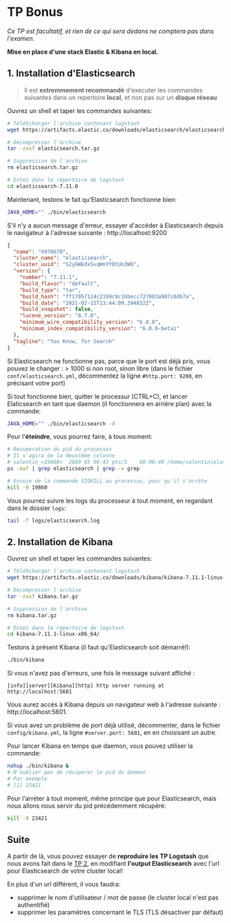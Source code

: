 # TP Bonus

*Ce TP est facultatif, et rien de ce qui sera dedans ne comptera pas dans l'examen.*

**Mise en place d'une stack Elastic & Kibana en local.**

## 1. Installation d'Elasticsearch

> Il est **extremmement recommandé** d'executer les commandes suivantes dans un repertoire **local**, et non pas sur un **disque réseau**

Ouvrez un shell et taper les commandes suivantes:

```bash
# Téléhcharger l'archive contenant logstash
wget https://artifacts.elastic.co/downloads/elasticsearch/elasticsearch-7.11.1-linux-x86_64.tar.gz -O elasticsearch.tar.gz

# Décompresser l'archive
tar -zxvf elasticsearch.tar.gz

# Suppression de l'archive
rm elasticsearch.tar.gz

# Entez dans le répertoire de logstash
cd elasticsearch-7.11.0
```

Maintenant, testons le fait qu'Elasticsearch fonctionne bien:

```bash
JAVA_HOME="" ./bin/elasticsearch
```

S'il n'y a aucun message d'erreur, essayer d'accéder à Elasticsearch depuis le navigateur à l'adresse suivante : http://localhost:9200

```json
{
  "name": "X970670",
  "cluster_name": "elasticsearch",
  "cluster_uuid": "S2yGWEdxSvqWnYYDtUn3WQ",
  "version": {
    "number": "7.11.1",
    "build_flavor": "default",
    "build_type": "tar",
    "build_hash": "ff17057114c2199c9c1bbecc727003a907c0db7a",
    "build_date": "2021-02-15T13:44:09.394032Z",
    "build_snapshot": false,
    "lucene_version": "8.7.0",
    "minimum_wire_compatibility_version": "6.8.0",
    "minimum_index_compatibility_version": "6.0.0-beta1"
  },
  "tagline": "You Know, for Search"
}
```

Si Elasticsearch ne fonctionne pas, parce que le port est déjà pris, vous pouvez le changer : > 1000 si non root, sinon libre (dans le fichier `conf/elasticsearch.yml`, décommentez la ligne `#http.port: 9200`, en précisant votre port)

Si tout fonctionne bien, quitter le processur (CTRL+C), et lancer Elaticsearch en tant que daemon (il fonctionnera en arrière plan) avec la commande:

```bash
JAVA_HOME="" ./bin/elasticsearch -d
```

Pour l'**éteindre**, vous pourrez faire, à tous moment:

```bash
# Récuperation du pid du processus
# Il s'agira de la deuxième colonne
# valentin >19860<  2689 85 09:43 pts/5    00:00:40 /home/valentin/elasticsearch-7.11.1/jdk/bin/java..
ps -eaf | grep elasticsearch | grep -v grep

# Envoie de la commande SIGKILL au processus, pour qu'il s'arrête
kill -9 19860
```

Vous pourrez suivre les logs du processeur à tout moment, en regardant dans le dossier `logs`:

```bash
tail -f logs/elasticsearch.log
```

## 2. Installation de Kibana

Ouvrez un shell et taper les commandes suivantes:

```bash
# Téléhcharger l'archive contenant logstash
wget https://artifacts.elastic.co/downloads/kibana/kibana-7.11.1-linux-x86_64.tar.gz -O kibana.tar.gz

# Décompresser l'archive
tar -zxvf kibana.tar.gz

# Suppression de l'archive
rm kibana.tar.gz

# Entez dans le répertoire de logstash
cd kibana-7.11.1-linux-x86_64/
```

Testons à présent Kibana (il faut qu'Elasticsearch soit démarré!):

```bash
./bin/kibana
```

Si vous n'avez pas d'erreurs, une fois le message suivant affiché :

```
[info][server][Kibana][http] http server running at http://localhost:5601 
```

Vous aurez accès à Kibana depuis un navigateur web à l'adresse suivante : http://localhost:5601.

Si vous avez un problème de port déjà utilisé, décommenter, dans le fichier `config/kibana.yml`, la ligne `#server.port: 5601`, en en choisisant un autre.

Pour lancer Kibana en temps que daemon, vous pouvez utiliser la commande:

```bash
nohup ./bin/kibana &
# N'oublier pas de récuperer le pid du daemon
# Par exemple
# [1] 23421
```

Pour l'arréter à tout moment, même principe que pour Elasticsearch, mais nous allons nous servir du pid précédemment récupéré:

```bash
kill -9 23421
```

## Suite

A partir de là, vous pouvez essayer de **reproduire les TP Logstash** que nous avons fait dans le [TP 2](tp-2.md?id=tp-2), en modifiant **l'output Elasticsearch** avec l'url pour Elasticsearch de votre cluster local!

En plus d'un url différent, il vous faudra:
- supprimer le nom d'utilisateur / mot de passe (le cluster local n'est pas authentifié)
- supprimer les paramètres concernant le TLS (TLS désactiver par défaut)